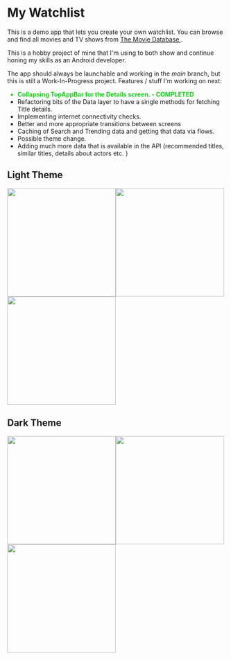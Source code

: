 # My Watchlist
This is a demo app that lets you create your own watchlist. You can browse and find all movies and TV shows from [The Movie Database ](https://www.themoviedb.org/ "The Movie Database").

This is a hobby project of mine that I'm using to both show and continue honing my skills as an Android developer.

The app should always be launchable and working in the *main* branch, but this is still a Work-In-Progress project. Features / stuff I'm working on next:
<ul><li style="color:#19CC1C;font-weight:bold;">Collapsing TopAppBar for the Details screen. - COMPLETED</li><li>Refactoring bits of the Data layer to have a single methods for fetching Title details.</li><li>Implementing internet connectivity checks.</li><li>Better and more appropriate transitions between screens</li><li>Caching of Search and Trending data and getting that data via flows.</li><li>Possible theme change.</li><li>Adding much more data that is available in the API (recommended titles, similar titles, details about actors etc. )</li></ul>

## Light Theme

<img src="https://user-images.githubusercontent.com/34347984/212759648-903e3147-7f9e-4968-9157-9e17c34b5890.jpg" width="250"/><img src="https://user-images.githubusercontent.com/34347984/212759652-24d1ff71-e1b6-4a66-afbd-84f7acf22e03.jpg" width="250"/><img src="https://user-images.githubusercontent.com/34347984/212759654-89df1db2-86fa-44fe-8d12-3920741d41da.jpg" width="250"/>

## Dark Theme

<img src="https://user-images.githubusercontent.com/34347984/212759656-f43ab28d-1bcb-49a1-9d6e-c1ca95c9b675.jpg" width="250"/><img src="https://user-images.githubusercontent.com/34347984/212759657-208b6432-0a00-4edf-bd7f-94dab7c96bc0.jpg" width="250"/><img src="https://user-images.githubusercontent.com/34347984/212759660-ede99931-6aac-4f32-86c8-be35219c9b5a.jpg" width="250"/>
